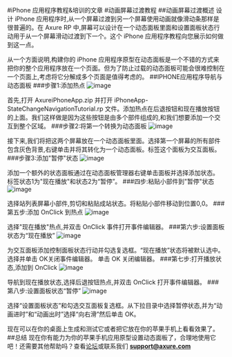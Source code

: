 #iPhone 应用程序教程&培训的文章
#动画屏幕过渡教程
##动画屏幕过渡概述
设计 iPhone 应用程序时,从一个屏幕过渡到另一个屏幕使用动画就像滑动条那样是很普遍的。在 Axure RP 中,屏幕可以设计在一个动态面板里面和设置面板状态行动用于从一个屏幕滑动过渡到下一个。这个 iPhone 应用程序教程向您展示如何做到这一点。

从一个方面说明,构建你的 iPhone 应用程序原型在动态面板是一个不错的方式来把你的整个应用程序放在一个页面。但为了防止过载的动态面板可能会很难控制在一个页面上,考虑将它分解成多个页面是值得考虑的。
##IPHONE应用程序导航与动态面板
###步骤1:添加热点
![image](https://raw.githubusercontent.com/jikexueyuanwiki/axure/master/images/iphone-app-screen-transition-tutorial1.png)

首先,打开  AxureiPhoneApp.zip  并打开 iPhoneApp-StateChangeNavigationTutorial.rp 文件。添加热点在后退按钮和现在播放按钮的上面。我们这样做是因为这些按钮是由多个部件组成的,和我们想要添加一个交互到整个区域。
###步骤2:将第一个转换为动态面板
![image](https://raw.githubusercontent.com/jikexueyuanwiki/axure/master/images/iphone-app-screen-transition-tutorial2.png)

接下来,我们将把这两个屏幕放在一个动态面板里面。选择第一个屏幕的所有部件包含灰色背景,右键单击并将其转化为一个动态面板。标签这个面板为交互面板。
###步骤3:添加"暂停"状态
![image](https://raw.githubusercontent.com/jikexueyuanwiki/axure/master/images/iphone-app-screen-transition-tutorial3.png)

添加一个额外的状态面板通过在动态面板管理器右键单击面板并选择添加状态。
标签状态1为"现在播放"和状态2为“暂停”。
###四步:粘贴小部件到"暂停"状态
![image](https://raw.githubusercontent.com/jikexueyuanwiki/axure/master/images/iphone-app-screen-transition-tutorial4.png)

选择站列表屏幕小部件,剪切和粘贴成站状态。将粘贴小部件移动到位置0,0。
###第五步:添加 OnClick 到热点
![image](https://raw.githubusercontent.com/jikexueyuanwiki/axure/master/images/iphone-app-screen-transition-tutorial5.png)

选择"现在播放"热点,并双击 OnClick 事件打开事件编辑器。
###第六步:设置面板状态为“现在播放”
![image](https://raw.githubusercontent.com/jikexueyuanwiki/axure/master/images/iphone-app-screen-transition-tutorial6.png)

为交互面板添加控制面板状态行动并勾选复选框。“现在播放”状态将被默认选中。选择并单击 OK关闭事件编辑器。
单击 OK 关闭编辑器。
###第七步:打开播放状态,添加到 OnClick
![image](https://raw.githubusercontent.com/jikexueyuanwiki/axure/master/images/iphone-app-screen-transition-tutorial7.png)

导航到现在播放状态,选择后退按钮热点,并双击 OnClick 打开事件编辑器。
###第八步:设置面板状态“暂停”
![image](https://raw.githubusercontent.com/jikexueyuanwiki/axure/master/images/iphone-app-screen-transition-tutorial8.png)

选择“设置面板状态”和勾选交互面板复选框。从下拉目录中选择暂停状态,并为“动画进时”和“动画出时”选择“向右滑”然后单击 OK。 
    
现在可以在你的桌面上生成和测试它或者把它放在你的苹果手机上看看效果了。
##总结
现在你有能力为你的苹果手机应用原型设置动态面板了，合理地使用它吧！还需要其他帮助吗？查看[论坛](http://www.axure.com/c/forum.php)或联系我们 **support@axure.com**
